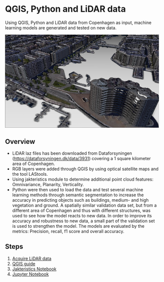 # QGIS, Python and LiDAR data
Using QGIS, Python and LiDAR data from Copenhagen as input, machine learning models are generated and tested on new data.

![Screenshot](/QGIS/3d_render_training_set.png)

## Overview
* LiDAR laz files has been downloaded from Dataforsyningen (https://dataforsyningen.dk/data/3931) covering a 1 square kilometer area of Copenhagen.
* RGB layers were added through QGIS by using optical satellite maps and the tool LAStools.
* Using jakteristics module to determine additional point cloud features: Omnivariance, Planarity, Verticality.
* Python were then used to load the data and test several machine learning methods through semantic segmentation to increase the accuracy in predicting objects such as buildings, medium- and high vegetation and ground. A spatially similar validation data set, but from a different area of Copenhagen and thus with different structures, was used to see how the model reacts to new data. In order to improve its accuracy and robustness to new data, a small part of the validation set is used to strengthen the model. The models are evaluated by the metrics: Precision, recall, f1 score and overall accuracy.


## Steps
1) [Acquire LiDAR data](https://dataforsyningen.dk/data/3931) 
2) [QGIS guide](https://github.com/Kongstad/LiDAR_machinelearning/blob/main/QGIS/README.md)
3) [Jakteristics Notebook](https://github.com/Kongstad/LiDAR_machinelearning/blob/main/Jakteristic/jakteristic.ipynb)
4) [Jupyter Notebook](https://github.com/Kongstad/LiDAR_machinelearning/QGIS/readme.md)
